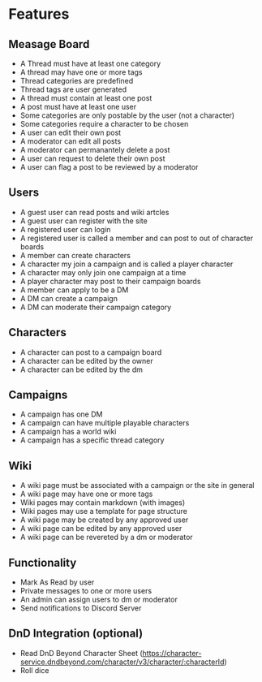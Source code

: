 # Features

## Measage Board
- A Thread must have at least one category
- A thread may have one or more tags
- Thread categories are predefined
- Thread tags are user generated
- A thread must contain at least one post
- A post must have at least one user
- Some categories are only postable by the user (not a character)
- Some categories require a character to be chosen
- A user can edit their own post
- A moderator can edit all posts
- A moderator can permanantely delete a post
- A user can request to delete their own post
- A user can flag a post to be reviewed by a moderator

## Users
- A guest user can read posts and wiki artcles
- A guest user can register with the site
- A registered user can login
- A registered user is called a member and can post to out of character boards
- A member can create characters
- A character my join a campaign and is called a player character
- A character may only join one campaign at a time
- A player character may post to their campaign boards
- A member can apply to be a DM
- A DM can create a campaign
- A DM can moderate their campaign category

## Characters
- A character can post to a campaign board
- A character can be edited by the owner
- A character can be edited by the dm

## Campaigns
- A campaign has one DM
- A campaign can have multiple playable characters
- A campaign has a world wiki
- A campaign has a specific thread category

## Wiki
- A wiki page must be associated with a campaign or the site in general
- A wiki page may have one or more tags
- Wiki pages may contain markdown (with images)
- Wiki pages may use a template for page structure
- A wiki page may be created by any approved user
- A wiki page can be edited by any approved user
- A wiki page can be revereted by a dm or moderator

## Functionality
- Mark As Read by user
- Private messages to one or more users
- An admin can assign users to dm or moderator
- Send notifications to Discord Server

## DnD Integration (optional)
- Read DnD Beyond Character Sheet (https://character-service.dndbeyond.com/character/v3/character/:characterId)
- Roll dice
